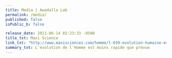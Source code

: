 ```yaml
---
title: Media | Awadalla Lab
permalink: /media/
published: false
isPublic_b: false

release_date: 2011-06-14 02:23:33 -0500
title_txt: Maxi Science
link_txt: "http://www.maxisciences.com/homme/l-039-evolution-humaine-est-plus-lente-qu-039-on-ne-le-pensait_art15187.html"
summary_txt: L'évolution de l'Homme est moins rapide que prévue
---
```

